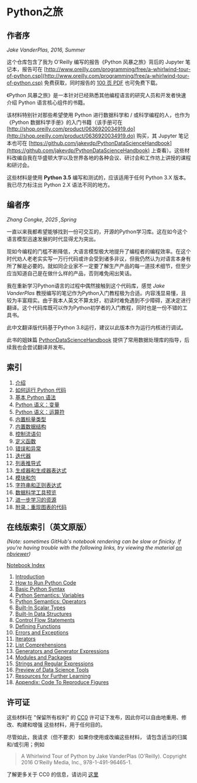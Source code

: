 # Python之旅
## 作者序
*Jake VanderPlas, 2016, Summer*

这个仓库包含了我为 O'Reilly 编写的报告《Python 风暴之旅》背后的 Jupyter 笔记本，报告可在 [http://www.oreilly.com/programming/free/a-whirlwind-tour-of-python.csp](http://www.oreilly.com/programming/free/a-whirlwind-tour-of-python.csp) 免费获取，同时报告的 [100 页 PDF](http://www.oreilly.com/programming/free/files/a-whirlwind-tour-of-python.pdf) 也可免费下载。

《Python 风暴之旅》是一本针对已经熟悉其他编程语言的研究人员和开发者快速介绍 Python 语言核心组件的书籍。

该材料特别针对那些希望使用 Python 进行数据科学和 / 或科学编程的人，也作为《Python 数据科学手册》的入门书籍（该手册可在 [http://shop.oreilly.com/product/0636920034919.do](http://shop.oreilly.com/product/0636920034919.do) 购买，其 Jupyter 笔记本也可在 [https://github.com/jakevdp/PythonDataScienceHandbook](https://github.com/jakevdp/PythonDataScienceHandbook) 上查看）。这些材料改编自我在华盛顿大学以及世界各地的各种会议、研讨会和工作坊上讲授的课程和研讨会。

这些材料是使用 **Python 3.5** 编写和测试的，应该适用于任何 Python 3.X 版本。我已尽力标注出 Python 2.X 语法不同的地方。

## 编者序
*Zhang Congke, 2025 ,Spring*

一直以来我都希望能够找到一份可交互的，开源的Python学习库。这在如今这个语言模型迅速发展的时代显得尤为突出。

现如今编程的门槛不断降低，大语言模型极大地提升了编程者的编程效率。在这个时代劝人老老实实写一万行代码或许会受到诸多非议，但我仍然认为对语言本身有所了解是必要的。就如同企业家不一定要了解生产产品的每一道技术细节，但至少应当知道自己是在做什么样的产品，否则难免闹出笑话。

我在重新学习Python语言的过程中偶然接触到这个代码库，感觉 *Jake VanderPlas* 教授编写的笔记作为Python入门教程极为合适。内容浅显易懂，且较为丰富翔实。由于我本人英文不算太好，初读时难免遇到不少障碍，遂决定进行翻译。这个代码库既可以作为Python初学者的入门教程，同时也是一份不错的工具书。

此中文翻译版代码基于Python 3.8运行，建议以此版本作为运行内核进行调试。

此书的姐妹篇 [PythonDataScienceHandbook](https://github.com/jakevdp/PythonDataScienceHandbook) 提供了常用数据处理库的指导，后续我也会尝试翻译并发布。

## 索引

1. [介绍](00-Introduction.ipynb)
2. [如何运行 Python 代码](01-How-to-Run-Python-Code.ipynb)
3. [基本 Python 语法](02-Basic-Python-Syntax.ipynb)
4. [Python 语义：变量](03-Semantics-Variables.ipynb)
5. [Python 语义：运算符](04-Semantics-Operators.ipynb)
6. [内置标量类型](05-Built-in-Scalar-Types.ipynb)
7. [内置数据结构](06-Built-in-Data-Structures.ipynb)
8. [控制流语句](07-Control-Flow-Statements.ipynb)
9. [定义函数](08-Defining-Functions.ipynb)
10. [错误和异常](09-Errors-and-Exceptions.ipynb)
11. [迭代器](10-Iterators.ipynb)
12. [列表推导式](11-List-Comprehensions.ipynb)
13. [生成器和生成器表达式](12-Generators.ipynb)
14. [模块和包](13-Modules-and-Packages.ipynb)
15. [字符串和正则表达式](14-Strings-and-Regular-Expressions.ipynb)
16. [数据科学工具预览](15-Preview-of-Data-Science-Tools.ipynb)
17. [进一步学习的资源](16-Further-Resources.ipynb)
18. [附录：重现图表的代码](17-Figures.ipynb)

## 在线版索引（英文原版）

*(Note: sometimes GitHub's notebook rendering can be slow or finicky.
If you're having trouble with the following links, try viewing the material
[on nbviewer](http://nbviewer.jupyter.org/github/jakevdp/WhirlwindTourOfPython/blob/master/Index.ipynb))*

[Notebook Index](http://nbviewer.jupyter.org/github/jakevdp/WhirlwindTourOfPython/blob/master/Index.ipynb)

1. [Introduction](http://nbviewer.jupyter.org/github/jakevdp/WhirlwindTourOfPython/blob/master/00-Introduction.ipynb)
2. [How to Run Python Code](http://nbviewer.jupyter.org/github/jakevdp/WhirlwindTourOfPython/blob/master/01-How-to-Run-Python-Code.ipynb)
3. [Basic Python Syntax](http://nbviewer.jupyter.org/github/jakevdp/WhirlwindTourOfPython/blob/master/02-Basic-Python-Syntax.ipynb)
4. [Python Semantics: Variables](http://nbviewer.jupyter.org/github/jakevdp/WhirlwindTourOfPython/blob/master/03-Semantics-Variables.ipynb)
5. [Python Semantics: Operators](http://nbviewer.jupyter.org/github/jakevdp/WhirlwindTourOfPython/blob/master/04-Semantics-Operators.ipynb)
6. [Built-In Scalar Types](http://nbviewer.jupyter.org/github/jakevdp/WhirlwindTourOfPython/blob/master/05-Built-in-Scalar-Types.ipynb)
7. [Built-In Data Structures](http://nbviewer.jupyter.org/github/jakevdp/WhirlwindTourOfPython/blob/master/06-Built-in-Data-Structures.ipynb)
8. [Control Flow Statements](http://nbviewer.jupyter.org/github/jakevdp/WhirlwindTourOfPython/blob/master/07-Control-Flow-Statements.ipynb)
9. [Defining Functions](http://nbviewer.jupyter.org/github/jakevdp/WhirlwindTourOfPython/blob/master/08-Defining-Functions.ipynb)
10. [Errors and Exceptions](http://nbviewer.jupyter.org/github/jakevdp/WhirlwindTourOfPython/blob/master/09-Errors-and-Exceptions.ipynb)
11. [Iterators](http://nbviewer.jupyter.org/github/jakevdp/WhirlwindTourOfPython/blob/master/10-Iterators.ipynb)
12. [List Comprehensions](http://nbviewer.jupyter.org/github/jakevdp/WhirlwindTourOfPython/blob/master/11-List-Comprehensions.ipynb)
13. [Generators and Generator Expressions](http://nbviewer.jupyter.org/github/jakevdp/WhirlwindTourOfPython/blob/master/12-Generators.ipynb)
14. [Modules and Packages](http://nbviewer.jupyter.org/github/jakevdp/WhirlwindTourOfPython/blob/master/13-Modules-and-Packages.ipynb)
15. [Strings and Regular Expressions](http://nbviewer.jupyter.org/github/jakevdp/WhirlwindTourOfPython/blob/master/14-Strings-and-Regular-Expressions.ipynb)
16. [Preview of Data Science Tools](http://nbviewer.jupyter.org/github/jakevdp/WhirlwindTourOfPython/blob/master/15-Preview-of-Data-Science-Tools.ipynb)
17. [Resources for Further Learning](http://nbviewer.jupyter.org/github/jakevdp/WhirlwindTourOfPython/blob/master/16-Further-Resources.ipynb)
18. [Appendix: Code To Reproduce Figures](http://nbviewer.jupyter.org/github/jakevdp/WhirlwindTourOfPython/blob/master/17-Figures.ipynb)


## 许可证

这些材料在 "保留所有权利" 的 [CC0](LICENSE)
许可证下发布，因此你可以自由地重用、修改、构建和增强
这些材料，用于任何目的。

尽管如此，我请求（但不要求）如果你使用或改编这些材料，
请包含适当的归属和/或引用；例如

> A Whirlwind Tour of Python by Jake VanderPlas (O’Reilly). Copyright 2016 O’Reilly Media, Inc., 978-1-491-96465-1.

了解更多关于 CC0 的信息，请访问 [这里](https://creativecommons.org/share-your-work/public-domain/cc0/)
